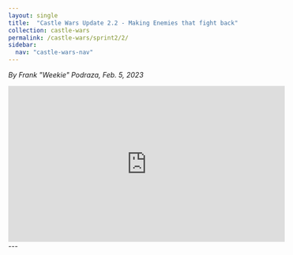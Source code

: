 ```yaml
---
layout: single
title:  "Castle Wars Update 2.2 - Making Enemies that fight back"
collection: castle-wars
permalink: /castle-wars/sprint2/2/
sidebar:
  nav: "castle-wars-nav"
---
```


_By Frank "Weekie" Podraza, Feb. 5, 2023_

<iframe width="560" height="315" src="https://www.youtube.com/embed/OYkHSwbJxcE" title="YouTube video player" frameborder="0" allow="accelerometer; autoplay; clipboard-write; encrypted-media; gyroscope; picture-in-picture; web-share" allowfullscreen></iframe>
---
